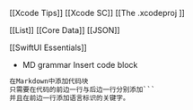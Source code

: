 
[[Xcode Tips]]  [[Xcode SC]]  [[The .xcodeproj ]]

[[List]]
[[Core Data]]  [[JSON]]  


[[SwiftUI Essentials]]


- MD grammar
Insert code block
```md
在Markdown中添加代码块
只需要在代码的前边一行与后边一行分别添加```
并且在前边一行添加语言标识的关键字。
```
